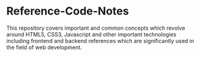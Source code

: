 # Reference-Code-Notes

This repository covers important and common concepts which revolve around HTML5, CSS3, Javascript and other important technologies including frontend and backend references which are significantly used in
the field of web development.
